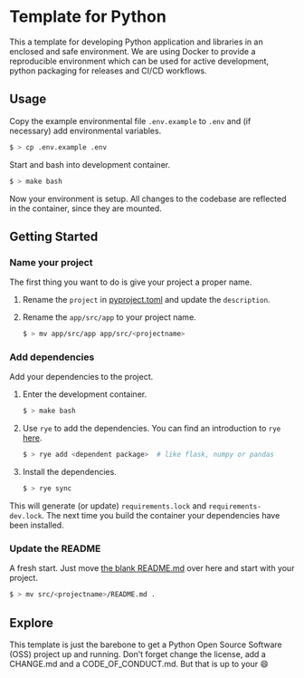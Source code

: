 # Template for Python

This a template for developing Python application and libraries in an enclosed
and safe environment. We are using Docker to provide a reproducible environment
which can be used for active development, python packaging for releases and
CI/CD workflows.

## Usage

Copy the example environmental file `.env.example` to `.env` and (if necessary)
add environmental variables.
```bash
$ > cp .env.example .env
```

Start and bash into development container.
```bash
$ > make bash
```

Now your environment is setup. All changes to the codebase are reflected in the
container, since they are mounted.

## Getting Started

### Name your project

The first thing you want to do is give your project a proper name.

1. Rename the `project` in [pyproject.toml](./app/pyproject.toml) and update the `description`.
2. Rename the `app/src/app` to your project name.

    ```bash
    $ > mv app/src/app app/src/<projectname>
    ```

### Add dependencies

Add your dependencies to the project.

1. Enter the development container.

    ```bash
    $ > make bash
    ```

2. Use `rye` to add the dependencies. You can find an introduction to `rye` [here](https://rye-up.com/guide/).

    ```bash
    $ > rye add <dependent package>  # like flask, numpy or pandas
    ```

3. Install the dependencies.

    ```bash
    $ > rye sync
    ```

This will generate (or update) `requirements.lock` and `requirements-dev.lock`.
The next time you build the container your dependencies have been installed.

### Update the README

A fresh start. Just move [the blank README.md](./app/README.md) over here and
start with your project.

```bash
$ > mv src/<projectname>/README.md .
```

## Explore

This template is just the barebone to get a Python Open Source Software (OSS)
project up and running. Don't forget change the license, add a CHANGE.md and
a CODE_OF_CONDUCT.md. But that is up to your :smile:
